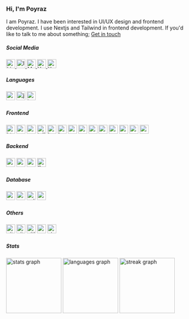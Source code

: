 <h3 align="left">Hi, I'm Poyraz</h3>
<p>I am Poyraz. I have been interested in UI/UX design and frontend development. I use Nextjs and Tailwind in frontend development. If you'd like to talk to me about something; <a href="mailto:poyrazavsever@gmail.com">Get in touch</a></p>


<h5 align="left">Social Media</h5>

<div align="left" >
  <a href="https://www.linkedin.com/in/poyrazavsever/" target="_blank">
    <img src="https://img.shields.io/badge/LinkedIn-0A66C2?style=for-the-badge&logo=linkedin&logoColor=white" alt="LinkedIn" height="24"/>
  </a>
  <a href="https://www.instagram.com/pavori_" target="_blank">
    <img src="https://img.shields.io/badge/Instagram-E4405F?style=for-the-badge&logo=instagram&logoColor=white" alt="Instagram" height="24"/>
  </a>
  <a href="https://medium.com/@poyrazavsever" target="_blank">
    <img src="https://img.shields.io/badge/Medium-00AB6C?style=for-the-badge&logo=medium&logoColor=white" alt="Medium" height="24"/>
  </a>
  <a href="https://www.youtube.com/@poyrazavsever" target="_blank">
    <img src="https://img.shields.io/badge/Youtube-FF0000?style=for-the-badge&logo=youtube&logoColor=white" alt="YouTube" height="24"/>
  </a>
 <a href="https://www.pavsever.com" target="_blank">
    <img src="https://img.shields.io/badge/pavsever.com-000000?style=for-the-badge" alt="YouTube" height="24"/>
  </a>
</div>


<h5 align="left">Languages</h5>

###

<div align="left">
  <img src="https://img.shields.io/badge/Python-3776AB?logo=python&logoColor=white&style=for-the-badge" height="24" alt="python logo"  />
  <img src="https://img.shields.io/badge/JavaScript-F7DF1E?logo=javascript&logoColor=black&style=for-the-badge" height="24" alt="javascript logo"  />
  <img src="https://img.shields.io/badge/TypeScript-3178C6?logo=typescript&logoColor=white&style=for-the-badge" height="24" alt="typescript logo"  />
</div>

###

<h5 align="left">Frontend</h5>

###

<div align="left">
  <img src="https://img.shields.io/badge/HTML5-E34F26?logo=html5&logoColor=white&style=for-the-badge" height="24" alt="html5 logo"  />
  <img src="https://img.shields.io/badge/CSS3-1572B6?logo=css3&logoColor=white&style=for-the-badge" height="24" alt="css3 logo"  />
  <img src="https://img.shields.io/badge/Sass-CC6699?logo=sass&logoColor=black&style=for-the-badge" height="24" alt="sass logo"  />
  <img src="https://img.shields.io/badge/Tailwind CSS-06B6D4?logo=tailwindcss&logoColor=black&style=for-the-badge" height="24" alt="tailwindcss logo"  />
  <img src="https://img.shields.io/badge/Bootstrap-7952B3?logo=bootstrap&logoColor=white&style=for-the-badge" height="24" alt="bootstrap logo"  />
  <img src="https://img.shields.io/badge/Bulma-00D1B2?logo=bulma&logoColor=black&style=for-the-badge" height="24" alt="bulma logo"  />
  <img src="https://img.shields.io/badge/MUI-007FFF?logo=mui&logoColor=white&style=for-the-badge" height="24" alt="materialui logo"  />
  <img src="https://img.shields.io/badge/React-61DAFB?logo=react&logoColor=black&style=for-the-badge" height="24" alt="react logo"  />
  <img src="https://img.shields.io/badge/Next.js-000000?logo=nextdotjs&logoColor=white&style=for-the-badge" height="24" alt="nextjs logo"  />
  <img src="https://img.shields.io/badge/Vue.js-4FC08D?logo=vuedotjs&logoColor=black&style=for-the-badge" height="24" alt="vuejs logo"  />
  <img src="https://img.shields.io/badge/Nuxt.js-00DC82?logo=nuxt&logoColor=black&style=for-the-badge" height="24" alt="nuxtjs logo"  />
  <img src="https://img.shields.io/badge/Svelte-FF3E00?logo=svelte&logoColor=white&style=for-the-badge" height="24" alt="svelte logo"  />
  <img src="https://img.shields.io/badge/Redux-764ABC?logo=redux&logoColor=white&style=for-the-badge" height="24" alt="redux logo"  />
  <img src="https://img.shields.io/badge/Pug-A86454?logo=pug&logoColor=white&style=for-the-badge" height="24" alt="pug logo"  />
</div>

###

<h5 align="left">Backend</h5>

###

<div align="left">
  <img src="https://img.shields.io/badge/Node.js-339933?logo=nodedotjs&logoColor=white&style=for-the-badge" height="24" alt="nodejs logo"  />
  <img src="https://img.shields.io/badge/NestJS-E0234E?logo=nestjs&logoColor=white&style=for-the-badge" height="24" alt="nestjs logo"  />
  <img src="https://img.shields.io/badge/Express-000000?logo=express&logoColor=white&style=for-the-badge" height="24" alt="express logo"  />
  <img src="https://img.shields.io/badge/Flask-000000?logo=flask&logoColor=white&style=for-the-badge" height="24" alt="flask logo"  />
</div>

###

<h5 align="left">Database</h5>

###

<div align="left">
  <img src="https://img.shields.io/badge/MySQL-4479A1?logo=mysql&logoColor=white&style=for-the-badge" height="24" alt="mysql logo"  />
  <img src="https://img.shields.io/badge/MongoDB-47A248?logo=mongodb&logoColor=white&style=for-the-badge" height="24" alt="mongodb logo"  />
  <img src="https://img.shields.io/badge/SQLite-003B57?logo=sqlite&logoColor=white&style=for-the-badge" height="24" alt="sqlite logo"  />
  <img src="https://img.shields.io/badge/Sequelize-52B0E7?logo=sequelize&logoColor=black&style=for-the-badge" height="24" alt="sequelize logo"  />
</div>

###

<h5 align="left">Others</h5>

###

<div align="left">
  <img src="https://img.shields.io/badge/GitHub-181717?logo=github&logoColor=white&style=for-the-badge" height="24" alt="github logo"  />
  <img src="https://img.shields.io/badge/Git-F05032?logo=git&logoColor=white&style=for-the-badge" height="24" alt="git logo"  />
  <img src="https://img.shields.io/badge/GitLab-FC6D26?logo=gitlab&logoColor=black&style=for-the-badge" height="24" alt="gitlab logo"  />
  <img src="https://img.shields.io/badge/Visual Studio Code-007ACC?logo=visualstudiocode&logoColor=white&style=for-the-badge" height="24" alt="vscode logo"  />
  <img src="https://img.shields.io/badge/Visual Studio-5C2D91?logo=visualstudio&logoColor=white&style=for-the-badge" height="24" alt="visualstudio logo"  />
</div>

###

<h5 align="left">Stats</h5>
<div align="left">
    <img src="https://github-readme-stats.vercel.app/api?username=poyrazavsever&hide_title=true&hide_rank=false&show_icons=true&include_all_commits=true&count_private=true&disable_animations=false&theme=gotham&locale=en&hide_border=false&order=1" height="150" alt="stats graph" />
    <img src="https://github-readme-stats.vercel.app/api/top-langs?username=poyrazavsever&locale=en&hide_title=false&layout=compact&card_width=320&langs_count=12&theme=gotham&hide_border=false&order=2" height="150" alt="languages graph" />
    <img src="https://streak-stats.demolab.com?user=poyrazavsever&locale=en&mode=daily&theme=gotham&hide_border=false&border_radius=1&order=3" height="150" alt="streak graph" />
  </div>
